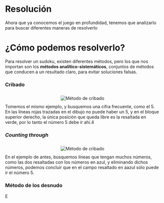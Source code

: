 # Resolución
Ahora que ya conocemos el juego en profundidad, tenemos que analizarlo para buscar diferentes maneras de resolverlo
# ¿Cómo podemos resolverlo?
Para resolver un sudoku, existen diferentes métodos, pero los que nos importan son los **métodos analítico-sistemáticos**, conjuntos de métodos que conducen a un resultado claro, para evitar soluciones falsas.
### Cribado
<div style="display: flex; justify-content: center;flex-wrap: wrap;">
    <img src="/sudoku/sudoku3.png" alt="Método de cribado" style="max-width: 40%; margin: 10px;">
</div>
Tomemos el mismo ejemplo, y busquemos una cifra frecuente, como el 5. En las líneas rojas trazadas en el dibujo no puede haber un 5, y en el bloque superior derecho, la única posición que queda libre es la resaltada en verde, por lo tanto el número 5 debe ir ahí.4

### _Counting through_
 <div style="display: flex; justify-content: center;flex-wrap: wrap;">
    <img src="/sudoku/sudoku3.png" alt="Método de cribado" style="max-width: 40%; margin: 10px;">
</div>
En el ejemplo de antes, busquemos líneas que tengan muchos números, como las dos resaltadas con los números en azul, y eliminando dichos números, podemos concluir que en el campo resaltado en aazul sólo puede ir el número 5.

### Método de los desnudo
E